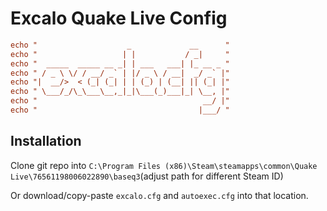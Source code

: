 # Excalo Quake Live Config

```cfg
echo "                    _             __      "
echo "                   | |           / _|     "
echo "  _____  _____ __ _| | ___   ___| |_ __ _ "
echo " / _ \ \/ / __/ _` | |/ _ \ / __|  _/ _` |"
echo "|  __/>  < (_| (_| | | (_) | (__| || (_| |"
echo " \___/_/\_\___\__,_|_|\___(_)___|_| \__, |"
echo "                                     __/ |"
echo "                                    |___/ "
```

## Installation

Clone git repo into `C:\Program Files (x86)\Steam\steamapps\common\Quake Live\76561198006022890\baseq3`(adjust path for different Steam ID)

Or download/copy-paste `excalo.cfg` and `autoexec.cfg` into that location.
